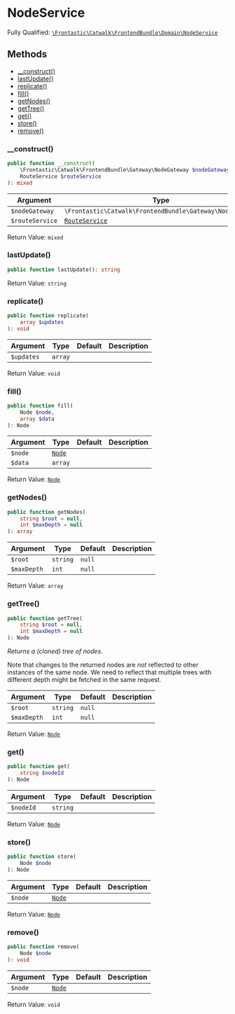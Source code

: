 #  NodeService

Fully Qualified: [`\Frontastic\Catwalk\FrontendBundle\Domain\NodeService`](../../../../src/php/FrontendBundle/Domain/NodeService.php)

## Methods

* [__construct()](#__construct)
* [lastUpdate()](#lastupdate)
* [replicate()](#replicate)
* [fill()](#fill)
* [getNodes()](#getnodes)
* [getTree()](#gettree)
* [get()](#get)
* [store()](#store)
* [remove()](#remove)

### __construct()

```php
public function __construct(
    \Frontastic\Catwalk\FrontendBundle\Gateway\NodeGateway $nodeGateway,
    RouteService $routeService
): mixed
```

Argument|Type|Default|Description
--------|----|-------|-----------
`$nodeGateway`|`\Frontastic\Catwalk\FrontendBundle\Gateway\NodeGateway`||
`$routeService`|[`RouteService`](RouteService.md)||

Return Value: `mixed`

### lastUpdate()

```php
public function lastUpdate(): string
```

Return Value: `string`

### replicate()

```php
public function replicate(
    array $updates
): void
```

Argument|Type|Default|Description
--------|----|-------|-----------
`$updates`|`array`||

Return Value: `void`

### fill()

```php
public function fill(
    Node $node,
    array $data
): Node
```

Argument|Type|Default|Description
--------|----|-------|-----------
`$node`|[`Node`](Node.md)||
`$data`|`array`||

Return Value: [`Node`](Node.md)

### getNodes()

```php
public function getNodes(
    string $root = null,
    int $maxDepth = null
): array
```

Argument|Type|Default|Description
--------|----|-------|-----------
`$root`|`string`|`null`|
`$maxDepth`|`int`|`null`|

Return Value: `array`

### getTree()

```php
public function getTree(
    string $root = null,
    int $maxDepth = null
): Node
```

*Returns a (cloned) tree of nodes.*

Note that changes to the returned nodes are *not* reflected to other instances of the same node. We need to
reflect that multiple trees with different depth might be fetched in the same request.

Argument|Type|Default|Description
--------|----|-------|-----------
`$root`|`string`|`null`|
`$maxDepth`|`int`|`null`|

Return Value: [`Node`](Node.md)

### get()

```php
public function get(
    string $nodeId
): Node
```

Argument|Type|Default|Description
--------|----|-------|-----------
`$nodeId`|`string`||

Return Value: [`Node`](Node.md)

### store()

```php
public function store(
    Node $node
): Node
```

Argument|Type|Default|Description
--------|----|-------|-----------
`$node`|[`Node`](Node.md)||

Return Value: [`Node`](Node.md)

### remove()

```php
public function remove(
    Node $node
): void
```

Argument|Type|Default|Description
--------|----|-------|-----------
`$node`|[`Node`](Node.md)||

Return Value: `void`

